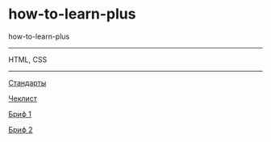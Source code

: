 # how-to-learn-plus
how-to-learn-plus
<hr>
HTML, CSS
<hr>

[Стандарты](https://code.s3.yandex.net/web-developer/static/design-rules/index.html)

[Чеклист](https://code.s3.yandex.net/web-developer/checklists-pdf/web-plus/checklist-1.pdf)

[Бриф 1](https://code.s3.yandex.net/web-plus/project-1/sprint-1-brief.pdf)

[Бриф 2](https://code.s3.yandex.net/web-plus/project-1/sprint-2-brief.pdf)
